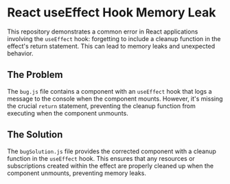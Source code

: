 # React useEffect Hook Memory Leak

This repository demonstrates a common error in React applications involving the `useEffect` hook: forgetting to include a cleanup function in the effect's return statement. This can lead to memory leaks and unexpected behavior.

## The Problem

The `bug.js` file contains a component with an `useEffect` hook that logs a message to the console when the component mounts. However, it's missing the crucial `return` statement, preventing the cleanup function from executing when the component unmounts.

## The Solution

The `bugSolution.js` file provides the corrected component with a cleanup function in the `useEffect` hook. This ensures that any resources or subscriptions created within the effect are properly cleaned up when the component unmounts, preventing memory leaks.